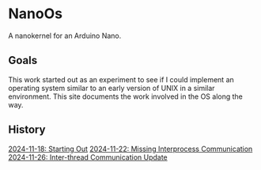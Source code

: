 # NanoOs

A nanokernel for an Arduino Nano.

## Goals

This work started out as an experiment to see if I could implement an operating system similar to an early version of UNIX in a similar environment.  This site documents the work involved in the OS along the way.

## History

[2024-11-18: Starting Out](2024-11-18_Starting-Out.md)
[2024-11-22: Missing Interprocess Communication](2024-11-22_Missing-Interprocess-Communication.md)
[2024-11-26: Inter-thread Communication Update](2024-11-26_Inter-thread-Communication-Update.md)

